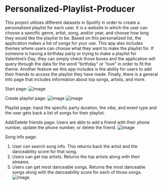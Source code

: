 # Personalized-Playlist-Producer

This project utilizes different datasets in Spotify in order to create a personalized
playlist for each user. It is a website in which the user can choose a specific genre,
artist, song, and/or year, and choose how long they would like the playlist to be. Based
on this personalized list, the application makes a list of songs for your use.
This app also includes themes where users can choose what they want to make the playlist for. 
If someone is having a birthday party or trying to make a playlist for Valentine’s Day, they can 
simply check those boxes and the application will query through the data for the word “birthday” or “love” in 
order to fit the theme. Another feature we this app includes is the ability for users to add their friends to 
access the playlist they have made. Finally, there is a general info page that includes information 
about top songs, artists, and more.

Start page: 
![image](https://github.com/martinapz/Personalized-Playlist-Producer/assets/69597141/f94898d1-47bf-4946-8ba4-a2800a141403)

Create playlist page:
![image](https://github.com/martinapz/Personalized-Playlist-Producer/assets/69597141/38fc2f2c-be24-4fd3-963c-888a35a454c9)
![image](https://github.com/martinapz/Personalized-Playlist-Producer/assets/69597141/96e744bd-c4e1-4587-90d9-8807736fdeba)

Playlist page:
Input the specific party duration, the vibe, and event type and the user gets back a list of songs for their playlist. 

Add/Delete friends page:
Users are able to add a friend with their phone number, update the phone number, or delete the friend. 
![image](https://github.com/martinapz/Personalized-Playlist-Producer/assets/69597141/b0b3a9e0-8de1-4b49-b37b-f7d9abc6a7b4)

Song info page: 
1) User can search song info. This returns back the artist and the danceability score for that song.
2) Users can get top artists. Returns the top artists along with their streams.
3) Users can get most danceable songs. Returns the most danceable songs along with the danceability score for each of those songs. 
![image](https://github.com/martinapz/Personalized-Playlist-Producer/assets/69597141/bb5c277e-6a78-42a8-b45b-e62b0a729814)







